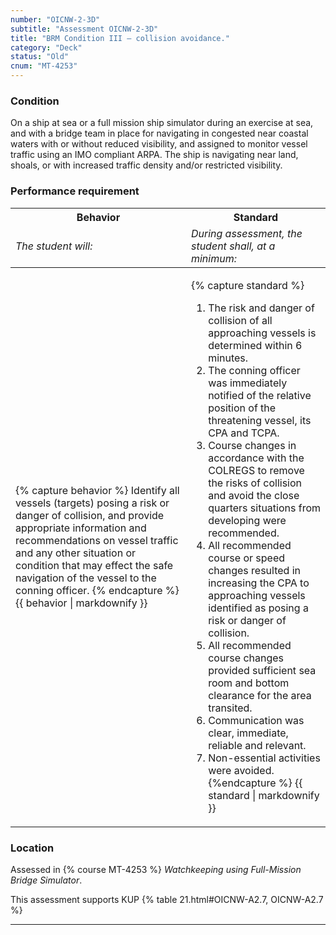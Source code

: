 ```yaml
---
number: "OICNW-2-3D"
subtitle: "Assessment OICNW-2-3D"
title: "BRM Condition III – collision avoidance."
category: "Deck"
status: "Old"
cnum: "MT-4253"
---
```

### Condition

On a ship at sea or a full mission ship simulator during an exercise at sea, and with a bridge team in place for navigating in congested near coastal waters with or without reduced visibility, and assigned to monitor vessel traffic using an IMO compliant ARPA. The ship is navigating near land, shoals, or with increased traffic density and/or restricted visibility.

### Performance requirement 

<table width='100%' class='Guidelines'>
 <thead>
 <tr>
     <th class='thirty'>Behavior</th>
     <th class='seventy'>Standard</th>
 </tr>
 <tr>
     <td><em>The student will:</em></td>
     <td><em>During assessment, the student shall, at a minimum:</em></td>
 </tr>
 </thead>
 <tbody>
 

<tr><td>

{% capture behavior %}
Identify all vessels (targets) posing a risk or danger of collision, and provide appropriate information and recommendations on vessel traffic and any other situation or condition that may effect the safe navigation of the vessel to the conning officer.
{% endcapture %}
{{ behavior | markdownify }}

</td><td>

{% capture standard %}
1. The risk and danger of collision of all approaching vessels is determined within 6 minutes.
2. The conning officer was immediately notified of the relative position of the threatening vessel, its CPA and TCPA.
3. Course changes in accordance with the COLREGS to remove the risks of collision and avoid the close quarters situations from developing were recommended.
4. All recommended course or speed changes resulted in increasing the CPA to approaching vessels identified as posing a risk or danger of collision.
5. All recommended course changes provided sufficient sea room and bottom clearance for the area transited.
6. Communication was clear, immediate, reliable and relevant.
7. Non-essential activities were avoided.
{%endcapture %}
{{ standard | markdownify }}

</td></tr>



 </tbody>
 </table>

### Location

Assessed in  {% course  MT-4253 %}  *Watchkeeping using Full-Mission Bridge Simulator*.

This assessment supports KUP {% table 21.html#OICNW-A2.7, OICNW-A2.7 %}

***

